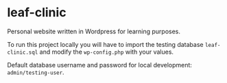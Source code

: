 # leaf-clinic

Personal website written in Wordpress for learning purposes.

To run this project locally you will have to import the testing database `leaf-clinic.sql` and modify the `wp-config.php` with your values.

Default database username and password for local development: `admin/testing-user`.
